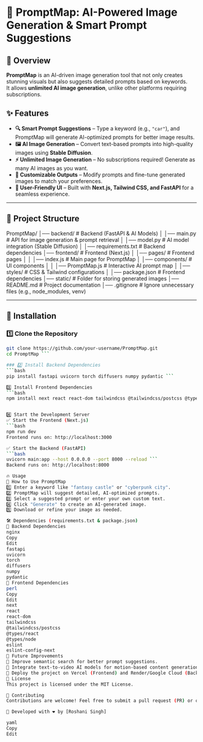 # 📌 PromptMap: AI-Powered Image Generation & Smart Prompt Suggestions  

## 📖 Overview  
**PromptMap** is an AI-driven image generation tool that not only creates stunning visuals but also suggests detailed prompts based on keywords.  
It allows **unlimited AI image generation**, unlike other platforms requiring subscriptions.  

## ✨ Features  
- **🔍 Smart Prompt Suggestions** – Type a keyword (e.g., `"car"`), and PromptMap will generate AI-optimized prompts for better image results.  
- **🖼️ AI Image Generation** – Convert text-based prompts into high-quality images using **Stable Diffusion**.  
- **⚡ Unlimited Image Generation** – No subscriptions required! Generate as many AI images as you want.  
- **🎨 Customizable Outputs** – Modify prompts and fine-tune generated images to match your preferences.  
- **🚀 User-Friendly UI** – Built with **Next.js, Tailwind CSS, and FastAPI** for a seamless experience.  

---

## 📂 Project Structure  
PromptMap/ │── backend/ # Backend (FastAPI & AI Models)
│ │── main.py # API for image generation & prompt retrieval
│ │── model.py # AI model integration (Stable Diffusion)
│ │── requirements.txt # Backend dependencies
│── frontend/ # Frontend (Next.js)
│ │── pages/ # Frontend pages
│ │ │── index.js # Main page for PromptMap
│ │── components/ # UI components
│ │ │── PromptMap.js # Interactive AI prompt map
│ │── styles/ # CSS & Tailwind configurations
│ │── package.json # Frontend dependencies
│── static/ # Folder for storing generated images
│── README.md # Project documentation
│── .gitignore # Ignore unnecessary files (e.g., node_modules, venv)


---

## 🚀 Installation  

### 1️⃣ Clone the Repository  
```bash
git clone https://github.com/your-username/PromptMap.git  
cd PromptMap ```

### 2️⃣ Install Backend Dependencies
```bash
pip install fastapi uvicorn torch diffusers numpy pydantic ```

3️⃣ Install Frontend Dependencies
```bash
npm install next react react-dom tailwindcss @tailwindcss/postcss @types/react @types/node eslint eslint-config-next ```


4️⃣ Start the Development Server
✅ Start the Frontend (Next.js)
```bash
npm run dev
Frontend runs on: http://localhost:3000

✅ Start the Backend (FastAPI)
```bash
uvicorn main:app --host 0.0.0.0 --port 8000 --reload ```
Backend runs on: http://localhost:8000 

🔥 Usage
📝 How to Use PromptMap
1️⃣ Enter a keyword like "fantasy castle" or "cyberpunk city".
2️⃣ PromptMap will suggest detailed, AI-optimized prompts.
3️⃣ Select a suggested prompt or enter your own custom text.
4️⃣ Click "Generate" to create an AI-generated image.
5️⃣ Download or refine your image as needed.

🛠 Dependencies (requirements.txt & package.json)
📌 Backend Dependencies
nginx
Copy
Edit
fastapi  
uvicorn  
torch  
diffusers  
numpy  
pydantic  
📌 Frontend Dependencies
perl
Copy
Edit
next  
react  
react-dom  
tailwindcss  
@tailwindcss/postcss  
@types/react  
@types/node  
eslint  
eslint-config-next  
📌 Future Improvements
🔹 Improve semantic search for better prompt suggestions.
🔹 Integrate text-to-video AI models for motion-based content generation.
🔹 Deploy the project on Vercel (Frontend) and Render/Google Cloud (Backend).
📜 License
This project is licensed under the MIT License.

🤝 Contributing
Contributions are welcome! Feel free to submit a pull request (PR) or open an issue. 😊

🚀 Developed with ❤️ by [Roshani Singh]

yaml
Copy
Edit

